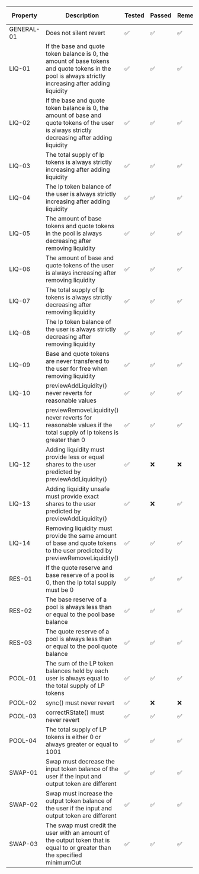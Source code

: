 | Property   | Description                                                                                                                                                   | Tested | Passed | Remediations | Number of Runs |
| ---------- | ------------------------------------------------------------------------------------------------------------------------------------------------------------- | ------ | ------ | ------------ | -------------- |
| GENERAL-01 | Does not silent revert                                                                                                                                        |   ✅   |   ✅   |      ✅      |      65M+      |
| LIQ-01     | If the base and quote token balance is 0, the amount of base tokens and quote tokens in the pool is always strictly increasing after adding liquidity         |   ✅   |   ✅   |      ✅      |      65M+      |
| LIQ-02     | If the base and quote token balance is 0, the amount of base and quote tokens of the user is always strictly decreasing after adding liquidity                |   ✅   |   ✅   |      ✅      |      65M+      |
| LIQ-03     | The total supply of lp tokens is always strictly increasing after adding liquidity                                                                            |   ✅   |   ✅   |      ✅      |      65M+      |
| LIQ-04     | The lp token balance of the user is always strictly increasing after adding liquidity                                                                         |   ✅   |   ✅   |      ✅      |      65M+      |
| LIQ-05     | The amount of base tokens and quote tokens in the pool is always decreasing after removing liquidity                                                          |   ✅   |   ✅   |      ✅      |      65M+      |
| LIQ-06     | The amount of base and quote tokens of the user is always increasing after removing liquidity                                                                 |   ✅   |   ✅   |      ✅      |      65M+      |
| LIQ-07     | The total supply of lp tokens is always strictly decreasing after removing liquidity                                                                          |   ✅   |   ✅   |      ✅      |      65M+      |
| LIQ-08     | The lp token balance of the user is always strictly decreasing after removing liquidity                                                                       |   ✅   |   ✅   |      ✅      |      65M+      |
| LIQ-09     | Base and quote tokens are never transfered to the user for free when removing liquidity                                                                       |   ✅   |   ✅   |      ✅      |      65M+      |
| LIQ-10     | previewAddLiquidity() never reverts for reasonable values                                                                                                     |   ✅   |   ✅   |      ✅      |      65M+      |
| LIQ-11     | previewRemoveLiquidity() never reverts for reasonable values if the total supply of lp tokens is greater than 0                                               |   ✅   |   ✅   |      ✅      |      65M+      |
| LIQ-12     | Adding liquidity must provide less or equal shares to the user predicted by previewAddLiquidity()                                                             |   ✅   |   ❌   |      ❌      |       -        |
| LIQ-13     | Adding liquidity unsafe must provide exact shares to the user predicted by previewAddLiquidity()                                                              |   ✅   |   ❌   |      ✅      |       -        |
| LIQ-14     | Removing liquidity must provide the same amount of base and quote tokens to the user predicted by previewRemoveLiquidity()                                    |   ✅   |   ✅   |      ✅      |      65M+      |
| RES-01     | If the quote reserve and base reserve of a pool is 0, then the lp total supply must be 0                                                                      |   ✅   |   ✅   |      ✅      |      25M+      |
| RES-02     | The base reserve of a pool is always less than or equal to the pool base balance                                                                              |   ✅   |   ✅   |      ✅      |      25M+      |
| RES-03     | The quote reserve of a pool is always less than or equal to the pool quote balance                                                                            |   ✅   |   ✅   |      ✅      |      25M+      |
| POOL-01    | The sum of the LP token balances held by each user is always equal to the total supply of LP tokens                                                           |   ✅   |   ✅   |      ✅      |      65M+      |
| POOL-02    | sync() must never revert                                                                                                                                      |   ✅   |   ❌   |      ❌      |       -        |
| POOL-03    | correctRState() must never revert                                                                                                                             |   ✅   |   ✅   |      ✅      |      25M+      |
| POOL-04    | The total supply of LP tokens is either 0 or always greater or equal to 1001                                                                                  |   ✅   |   ✅   |      ✅      |      25M+      |
| SWAP-01    | Swap must decrease the input token balance of the user if the input and output token are different                                                            |   ✅   |   ✅   |      ✅      |      25M+      |
| SWAP-02    | Swap must increase the output token balance of the user if the input and output token are different                                                           |   ✅   |   ✅   |      ✅      |      25M+      |
| SWAP-03    | The swap must credit the user with an amount of the output token that is equal to or greater than the specified minimumOut                                    |   ✅   |   ✅   |      ✅      |      25M+      |